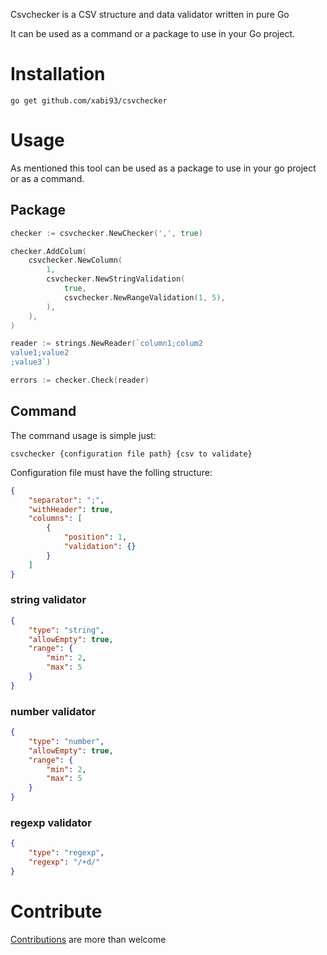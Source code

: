 Csvchecker is a CSV structure and data validator written in pure Go

It can be used as a command or a package to use in your Go project.

# Installation
```
go get github.com/xabi93/csvchecker
```

# Usage
As mentioned this tool can be used as a package to use in your go project or as a command.

## Package
```go
checker := csvchecker.NewChecker(',', true)

checker.AddColum(
	csvchecker.NewColumn(
		1,
		csvchecker.NewStringValidation(
			true,
			csvchecker.NewRangeValidation(1, 5),
		),
	),
)

reader := strings.NewReader(`column1;colum2
value1;value2
;value3`)

errors := checker.Check(reader)
```

## Command
The command usage is simple just:
```
csvchecker {configuration file path} {csv to validate}
```

Configuration file must have the folling structure:

```json
{
    "separator": ";",
    "withHeader": true,
    "columns": [
        {
            "position": 1,
            "validation": {}
        }
    ]
}
```

### string validator
```json
{
    "type": "string",
    "allowEmpty": true,
    "range": {
        "min": 2,
        "max": 5
    }
}
```

### number validator
```json
{
    "type": "number",
    "allowEmpty": true,
    "range": {
        "min": 2,
        "max": 5
    }
}
```

### regexp validator
```json
{
    "type": "regexp",
    "regexp": "/+d/"
}
```

# Contribute
[Contributions](https://github.com/xabi93/csvchecker/issues) are more than welcome